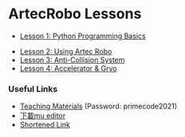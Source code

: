 # ArtecRobo Lessons
- [Lesson 1: Python Programming Basics](./lessons/lesson1.md)
<!-- [Lesson 2: Programming an Electronics Board with Python](./lessons/lesson2.md)-->
- [Lesson 2: Using Artec Robo](./lessons/lesson2.md)
- [Lesson 3: Anti-Collision System](./lessons/lesson3.md)
- [Lesson 4: Accelerator & Gryo](./lessons/lesson4.md)

### Useful Links
- [Teaching Materials](https://www.winstarsenterprise.com/primecode-zh) (Password: primecode2021)
- [下載mu editor](https://www.winstarsenterprise.com/artecrobo2-software-python)
- [Shortened Link](https://bit.ly/3d3lRmc)
